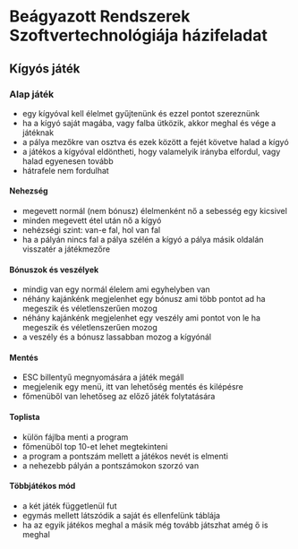 # Beágyazott Rendszerek Szoftvertechnológiája házifeladat
## Kígyós játék
### Alap játék
- egy kígyóval kell élelmet gyűjtenünk és ezzel pontot szereznünk
- ha a kígyó saját magába, vagy falba ütközik, akkor meghal és vége a játéknak
- a pálya mezőkre van osztva és ezek között a fejét követve halad a kígyó
- a játékos a kígyóval eldöntheti, hogy valamelyik irányba elfordul, vagy halad egyenesen tovább
- hátrafele nem fordulhat
#### Nehezség
- megevett normál (nem bónusz) élelmenként nő a sebesség egy kicsivel
- minden megevett étel után nő a kígyó
- nehézségi szint: van-e fal, hol van fal
- ha a pályán nincs fal a pálya szélén a kígyó a pálya másik oldalán visszatér a játékmezőre
#### Bónuszok és veszélyek
- mindig van egy normál élelem ami egyhelyben van
- néhány kajánkénk megjelenhet egy bónusz ami több pontot ad ha megeszik és véletlenszerűen mozog
- néhány kajánkénk megjelenhet egy veszély ami pontot von le ha megeszik és véletlenszerűen mozog
- a veszély és a bónusz lassabban mozog a kígyónál
#### Mentés
- ESC billentyű megnyomására a játék megáll
- megjelenik egy menü, itt van lehetőség mentés és kilépésre
- főmenüből van lehetőseg az előző játék folytatására
#### Toplista
- külön fájlba menti a program
- főmenüből top 10-et lehet megtekinteni
- a program a pontszám mellett a játékos nevét is elmenti
- a nehezebb pályán a pontszámokon szorzó van

#### Többjátékos mód
- a két játék függetlenül fut
- egymás mellett látszódik a saját és ellenfelünk táblája
- ha az egyik játékos meghal a másik még tovább játszhat amég ő is meghal